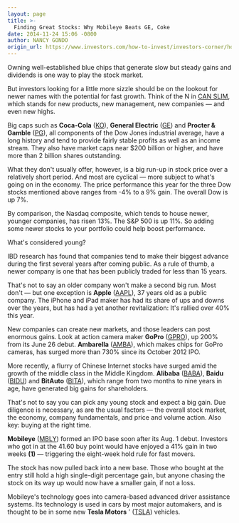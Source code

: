 ```yaml
---
layout: page
title: >-
  Finding Great Stocks: Why Mobileye Beats GE, Coke
date: 2014-11-24 15:06 -0800
author: NANCY GONDO
origin_url: https://www.investors.com/how-to-invest/investors-corner/hot-ipo-stocks-can-help-fatten-investors-portfolios
---
```





Owning well-established blue chips that generate slow but steady gains and dividends is one way to play the stock market.

  

But investors looking for a little more sizzle should be on the lookout for newer names with the potential for fast growth. Think of the N in [CAN SLIM](http://education.investors.com/), which stands for new products, new management, new companies — and even new highs.

  

Big caps such as **Coca-Cola** ([KO](https://research.investors.com/quote.aspx?symbol=KO)), **General Electric** ([GE](https://research.investors.com/quote.aspx?symbol=GE)) and **Procter & Gamble** ([PG](https://research.investors.com/quote.aspx?symbol=PG)), all components of the Dow Jones industrial average, have a long history and tend to provide fairly stable profits as well as an income stream. They also have market caps near \$200 billion or higher, and have more than 2 billion shares outstanding.

  

What they don't usually offer, however, is a big run-up in stock price over a relatively short period. And most are cyclical — more subject to what's going on in the economy. The price performance this year for the three Dow stocks mentioned above ranges from -4% to a 9% gain. The overall Dow is up 7%.

  

By comparison, the Nasdaq composite, which tends to house newer, younger companies, has risen 13%. The S&P 500 is up 11%. So adding some newer stocks to your portfolio could help boost performance.

  

What's considered young?

  

IBD research has found that companies tend to make their biggest advance during the first several years after coming public. As a rule of thumb, a newer company is one that has been publicly traded for less than 15 years.

  

That's not to say an older company won't make a second big run. Most don't — but one exception is **Apple** ([AAPL](https://research.investors.com/quote.aspx?symbol=AAPL)), 37 years old as a public company. The iPhone and iPad maker has had its share of ups and downs over the years, but has had a yet another revitalization: It's rallied over 40% this year.

  

New companies can create new markets, and those leaders can post enormous gains. Look at action camera maker **GoPro** ([GPRO](https://research.investors.com/quote.aspx?symbol=GPRO)), up 200% from its June 26 debut. **Ambarella** ([AMBA](https://research.investors.com/quote.aspx?symbol=AMBA)), which makes chips for GoPro cameras, has surged more than 730% since its October 2012 IPO.

  

More recently, a flurry of Chinese Internet stocks have surged amid the growth of the middle class in the Middle Kingdom. **Alibaba** ([BABA](https://research.investors.com/quote.aspx?symbol=BABA)), **Baidu** ([BIDU](https://research.investors.com/quote.aspx?symbol=BIDU)) and **BitAuto** ([BITA](https://research.investors.com/quote.aspx?symbol=BITA)), which range from two months to nine years in age, have generated big gains for shareholders.

  

That's not to say you can pick any young stock and expect a big gain. Due diligence is necessary, as are the usual factors — the overall stock market, the economy, company fundamentals, and price and volume action. Also key: buying at the right time.

  

**Mobileye** ([MBLY](https://research.investors.com/quote.aspx?symbol=MBLY)) formed an IPO base soon after its Aug. 1 debut. Investors who got in at the 41.60 buy point would have enjoyed a 41% gain in two weeks **(1)** — triggering the eight-week hold rule for fast movers.

  

The stock has now pulled back into a new base. Those who bought at the entry still hold a high single-digit percentage gain, but anyone chasing the stock on its way up would now have a smaller gain, if not a loss.

  

Mobileye's technology goes into camera-based advanced driver assistance systems. Its technology is used in cars by most major automakers, and is thought to be in some new **Tesla Motors** ' ([TSLA](https://research.investors.com/quote.aspx?symbol=TSLA)) vehicles.




